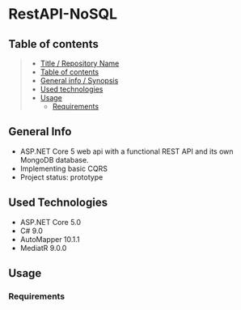 # RestAPI-NoSQL

## Table of contents

> * [Title / Repository Name](#RestAPI-NoSQL)
> * [Table of contents](#table-of-contents)
> * [General info / Synopsis](#general-info)
> * [Used technologies](#used-technologies)
> * [Usage](#Usage)
>   * [Requirements](#Requirements)

## General Info

* ASP.NET Core 5 web api with a functional REST API and its own MongoDB database.
* Implementing basic CQRS
* Project status: prototype

## Used Technologies
* ASP.NET Core 5.0
* C# 9.0
* AutoMapper 10.1.1
* MediatR 9.0.0

## Usage

### Requirements
